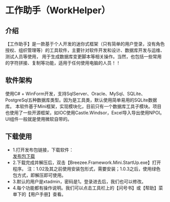 # 工作助手（WorkHelper）

## 介绍
【工作助手】是一款基于个人开发的迷你式框架（只有简单的用户登录，没有角色授权、组织管理等）的工具软件，主要针对软件开发和设计、数据库开发与运维、测试人员等使用，
用于生成数据库变更脚本等相关操作。当然，也包括一些常用的字符拼接、复制等功能，适用于任何使用电脑的人员！！

## 软件架构
使用C# + WinForm开发，支持SqlServer、Oracle、MySql、SQLite、PostgreSql五种数据库类型。因为是工具类，默认使用简单易用的SQLite数据库。
本软件基于Mini框架，实现模块化，目前只有一个数据库工具子模块。项目也使用了一些开源框架，如IOC使用Castle.Windsor，Excel导入导出使用NPOI。
UI组件一般就是使用微软自带的。


## 下载使用
* 1.打开发布包链接，下载软件：  
    [发布包下载](https://gitee.com/breezee2000/WorkHelper/releases)  
* 2.下载完成并解压后，双击【Breezee.Framework.Mini.StartUp.exe】打开程序。
  注：1.02及其之前使用安装包形式，需要安装；1.0.3之后，使用绿色包方式，即解压即可使用。
* 3.默认的用户是xtadmin，密码是1。登录进去后，我们也可以修改。  
* 4.每个功能都有操作说明。我们可以点击工具栏上的【问号书】或【帮助】菜单下的【用户手册】查看。  



